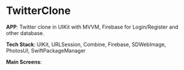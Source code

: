 # TwitterClone

**APP**: Twitter clone in UIKit with MVVM, 
Firebase for Login/Register and other database.

**Tech Stack**: UIKit, URLSession, Combine, Firebase, SDWebImage, PhotosUI, SwiftPackageManager

**Main Screens**:
